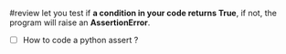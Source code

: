 #review 
let you test if **a condition in your code returns True**, if not, the program will raise an **AssertionError**. <!--SR:!2023-03-14,1,210-->

* [ ] How to code a python assert ? 